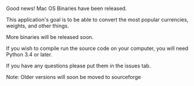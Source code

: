 Good news! Mac OS Binaries have been released.

This application's goal is to be able to convert the most popular currencies, weights, and other things.

More binaries will be released soon.

If you wish to compile run the source code on your computer, you will need Python 3.4 or later.

If you have any questions please put them in the issues tab.

Note: Older versions will soon be moved to sourceforge
